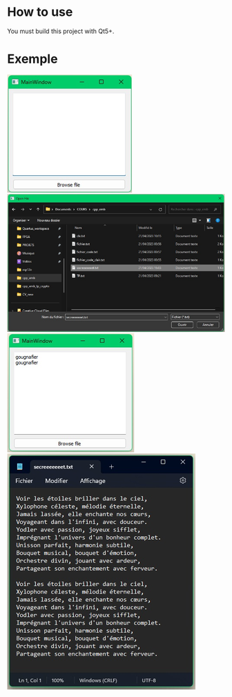 # How to use
You must build this project with Qt5+.

# Exemple
![Screen 1](images/screen_1.jpg "Screen 1")
![Screen 2](images/screen_2.jpg "Screen 2")
![Screen 3](images/screen_3.jpg "Screen 3")
![Screen 4](images/screen_4.jpg "Screen 4")